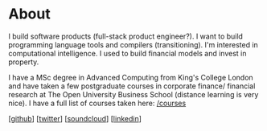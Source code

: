 # About

I build software products (full-stack product engineer?). I want to build programming language tools and compilers (transitioning). I'm interested in computational intelligence. I used to build financial models and invest in property.

I have a MSc degree in Advanced Computing from King's College London and have taken a few postgraduate courses in corporate finance/ financial research at The Open University Business School (distance learning is very nice). I have a full list of courses taken here: <a href="courses.html">/courses</a>

[[github](https://github.com/mrsjoberg)] [[twitter](https://twitter.com/mrsjobergx)] [[soundcloud](https://soundcloud.com/mixmaester)] [[linkedin](https://www.linkedin.com/in/micsjo)]